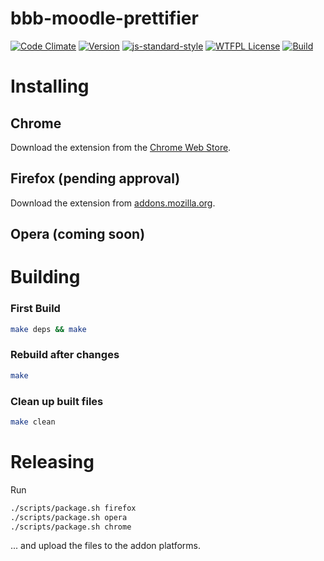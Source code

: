 # bbb-moodle-prettifier
[![Code Climate](https://codeclimate.com/github/bash/bbb-moodle-prettifier/badges/gpa.svg)](https://codeclimate.com/github/bash/bbb-moodle-prettifier)
[![Version](https://img.shields.io/badge/version-4.1.2-yellow.svg)](manifest.json)
[![js-standard-style](https://img.shields.io/badge/code%20style-standard-brightgreen.svg)](http://standardjs.com/)
[![WTFPL License](https://img.shields.io/badge/license-WTFPL-blue.svg)](LICENSE)
[![Build](https://img.shields.io/badge/build%20system-make-brightgreen.svg)](Makefile)

# Installing

## Chrome

Download the extension from the [Chrome Web Store](https://chrome.google.com/webstore/detail/bbb-moodle-prettifier/fbnoacnkmdhnmghankinjgbmlinjpkhg).

## Firefox (pending approval)

Download the extension from [addons.mozilla.org](https://addons.mozilla.org/en-US/firefox/addon/bbb-moodle-prettifier/).

## Opera (coming soon)

# Building

### First Build

```bash
make deps && make
```

### Rebuild after changes

```bash
make
```

### Clean up built files

```bash
make clean
```

# Releasing

Run

```bash
./scripts/package.sh firefox
./scripts/package.sh opera
./scripts/package.sh chrome
```

... and upload the files to the addon platforms.

